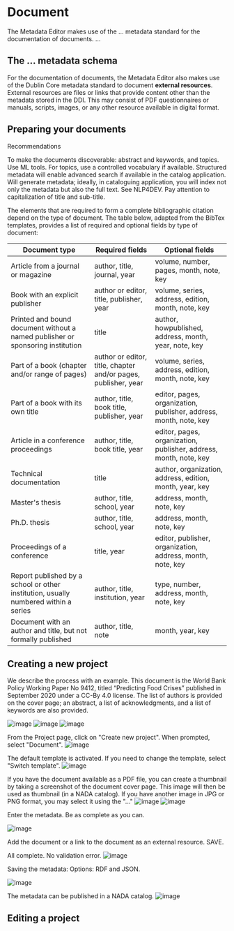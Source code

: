 # Document

The Metadata Editor makes use of the ... metadata standard for the documentation of documents. 
...

## The ... metadata schema

For the documentation of documents, the Metadata Editor also makes use of the Dublin Core metadata standard to document **external resources**. External resources are files or links that provide content other than the metadata stored in the DDI. This may consist of PDF questionnaires or manuals, scripts, images, or any other resource available in digital format.

## Preparing your documents

Recommendations

To make the documents discoverable: abstract and keywords, and topics. Use ML tools. For topics, use a controlled vocabulary if available.
Structured metadata will enable advanced search if available in the catalog application.
Will generate metadata; ideally, in cataloguing application, you will index not only the metadata but also the full text. See NLP4DEV.
Pay attention to capitalization of title and sub-title.

The elements that are required to form a complete bibliographic citation depend on the type of document. The table below, adapted from the BibTex templates, provides a list of required and optional fields by type of document:


   | Document type                      | Required fields                   | Optional fields                      |
   |------------------------------------|-----------------------------------|--------------------------------------|
   | Article from a journal or magazine | author, title, journal, year  | volume, number, pages, month, note, key  |
   | Book with an explicit publisher    | author or editor, title, publisher, year | volume, series, address, edition, month, note, key  |
   | Printed and bound document without a named publisher or sponsoring institution | title  | author, howpublished, address, month, year, note, key  |
   | Part of a book (chapter and/or range of pages) | author or editor, title, chapter and/or pages, publisher, year | volume, series, address, edition, month, note, key  |
   | Part of a book with its own title | author, title, book title, publisher, year | editor, pages, organization, publisher, address, month, note, key  |
   | Article in a conference proceedings | author, title, book title, year | editor, pages, organization, publisher, address, month, note, key  |
   | Technical documentation | title | author, organization, address, edition, month, year, key  |
   | Master's thesis | author, title, school, year | address, month, note, key  |
   | Ph.D. thesis | author, title, school, year | address, month, note, key  |
   | Proceedings of a conference | title, year | editor, publisher, organization, address, month, note, key  |
   | Report published by a school or other institution, usually numbered within a series | author, title, institution, year | type, number, address, month, note, key |  
   | Document with an author and title, but not <br>formally published | author, title, note | month, year, key |

## Creating a new project

We describe the process with an example. This document is the World Bank Policy Working Paper No 9412, titled “Predicting Food Crises” published in September 2020 under a CC-By 4.0 license. The list of authors is provided on the cover page; an abstract, a list of acknowledgments, and a list of keywords are also provided.

![image](https://user-images.githubusercontent.com/35276300/216627559-efab57c2-2cfa-4303-b706-fd5f0ce3d44a.png)
![image](https://user-images.githubusercontent.com/35276300/216627610-f335de54-6370-4fe3-b96b-9e18aa249b82.png)
![image](https://user-images.githubusercontent.com/35276300/216627674-fef8734b-d237-4d81-a680-5878137104dd.png)

From the Project page, click on "Create new project". When prompted, select "Document".
![image](https://user-images.githubusercontent.com/35276300/216628250-5427e25d-6064-4b27-9c32-ac5edca22f50.png)

The default template is activated. If you need to change the template, select "Switch template".
![image](https://user-images.githubusercontent.com/35276300/216628394-6ddaae2d-3a08-4f4b-b0f5-75560386ebab.png)

If you have the document available as a PDF file, you can create a thumbnail by taking a screenshot of the document cover page. This image will then be used as thumbnail (in a NADA catalog). If you have another image in JPG or PNG format, you may select it using the "..."
![image](https://user-images.githubusercontent.com/35276300/216628789-77578460-06bc-40cc-ba29-3026935b5cce.png)
![image](https://user-images.githubusercontent.com/35276300/216628976-bda5e5cb-87c0-4c36-ad47-bde881f6a583.png)

Enter the metadata. Be as complete as you can.

![image](https://user-images.githubusercontent.com/35276300/216636200-68c564e6-3bab-47b5-8bf4-3535f9ed664b.png)

Add the document or a link to the document as an external resource. SAVE.

All complete. No validation error.
![image](https://user-images.githubusercontent.com/35276300/216639994-104e6fb9-676b-4dd8-8074-2f5e095ed26d.png)

Saving the metadata:
Options: RDF and JSON.

![image](https://user-images.githubusercontent.com/35276300/216640188-399fe827-ed26-4184-8969-52d036429b83.png)


The metadata can be published in a NADA catalog. 
![image](https://user-images.githubusercontent.com/35276300/216627755-eab6373f-eaf1-430c-b891-2a591863dfe4.png)





## Editing a project

